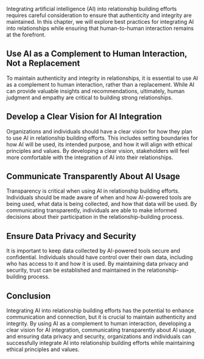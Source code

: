 
Integrating artificial intelligence (AI) into relationship building efforts requires careful consideration to ensure that authenticity and integrity are maintained. In this chapter, we will explore best practices for integrating AI into relationships while ensuring that human-to-human interaction remains at the forefront.

Use AI as a Complement to Human Interaction, Not a Replacement
--------------------------------------------------------------

To maintain authenticity and integrity in relationships, it is essential to use AI as a complement to human interaction, rather than a replacement. While AI can provide valuable insights and recommendations, ultimately, human judgment and empathy are critical to building strong relationships.

Develop a Clear Vision for AI Integration
-----------------------------------------

Organizations and individuals should have a clear vision for how they plan to use AI in relationship building efforts. This includes setting boundaries for how AI will be used, its intended purpose, and how it will align with ethical principles and values. By developing a clear vision, stakeholders will feel more comfortable with the integration of AI into their relationships.

Communicate Transparently About AI Usage
----------------------------------------

Transparency is critical when using AI in relationship building efforts. Individuals should be made aware of when and how AI-powered tools are being used, what data is being collected, and how that data will be used. By communicating transparently, individuals are able to make informed decisions about their participation in the relationship-building process.

Ensure Data Privacy and Security
--------------------------------

It is important to keep data collected by AI-powered tools secure and confidential. Individuals should have control over their own data, including who has access to it and how it is used. By maintaining data privacy and security, trust can be established and maintained in the relationship-building process.

Conclusion
----------

Integrating AI into relationship building efforts has the potential to enhance communication and connection, but it is crucial to maintain authenticity and integrity. By using AI as a complement to human interaction, developing a clear vision for AI integration, communicating transparently about AI usage, and ensuring data privacy and security, organizations and individuals can successfully integrate AI into relationship building efforts while maintaining ethical principles and values.
